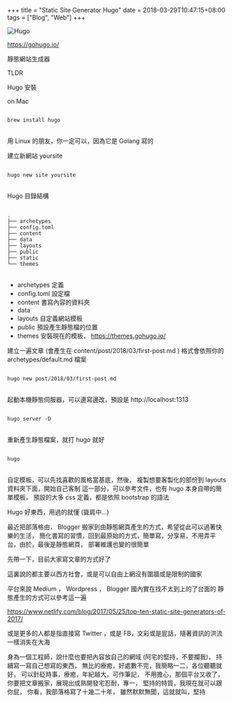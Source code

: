 +++
title = "Static Site Generator Hugo"
date = 2018-03-29T10:47:15+08:00
tags = ["Blog", "Web"]
+++

![Hugo](https://gohugo.io/img/hugo-logo.png)

<a href="https://gohugo.io/">https://gohugo.io/</a>

靜態網站生成器

<!--more-->

TLDR

Hugo 安裝 

on Mac
<pre>
<code class="bash">
brew install hugo
</code>
</pre>

用 Linux 的朋友，你一定可以，因為它是 Golang 寫的

建立新網站 yoursite

<pre>
<code class="bash">
hugo new site yoursite
</code>
</pre>

Hugo 目錄結構

<pre>
<code class="bash">
.
├── archetypes
├── config.toml
├── content
├── data
├── layouts
├── public
├── static
└── themes
</code>
</pre>

* archetypes 定義
* config.toml 設定檔
* content 書寫內容的資料夾
* data
* layouts 自定義網站模板
* public 預設產生靜態檔的位置
* themes 安裝現在的模板， <a href="https://themes.gohugo.io/">https://themes.gohugo.io/</a>

建立一遍文章 (會產生在 content/post/2018/03/first-post.md )
格式會依照你的 archetypes/default.md 檔案

<pre>
<code class="bash">
hugo new post/2018/03/first-post.md
</code>
</pre>

起動本機靜態伺服器，可以邊寫邊改，預設是 http://localhost:1313
<pre>
<code class="bash">
hugo server -D
</code>
</pre>

重新產生靜態檔案，就打 hugo 就好
<pre>
<code class="bash">
hugo
</code>
</pre>

自定模板，可以先找喜歡的風格當基底，然後， 複製想要客製化的部份到 layouts 資料夾下面，開始自己客制 這一部分，可以參考文件，也有 hugo 本身自帶的簡單模板， 預設的大多 css 定義，都是依照 bootstrap 的語法

Hugo 好東西，用過的就懂 (聳肩中...)


最近把部落格由， Blogger 搬家到由靜態網頁產生的方式，希望從此可以過著快樂的生活，
簡化書寫的習慣，回到最原始的方式，簡單寫，分享易，不用弄平台，由於，最後是靜態網頁，
部署維護也變的很簡單

先帶一下，目前大家寫文章的方式好了

這裏說的都主要以西方社會，或是可以自由上網沒有圍牆或是限制的國家

平台來說 Medium ， Wordpress ， Blogger
國內實在找不太到上的了台面的 
靜態產生的方式可以參考這一遍

<a href="https://www.netlify.com/blog/2017/05/25/top-ten-static-site-generators-of-2017/">https://www.netlify.com/blog/2017/05/25/top-ten-static-site-generators-of-2017/</a>

或是更多的人都是指直接寫 Twitter ，或是 FB，文彩或是屁話，隨著資訊的洪流一樣消失在大海

身為一個工程師，說什麼也要把內容放自己的網域 (阿宅的堅持，不要攔我)， 
持續寫一寫自己想寫的東西， 無比的療癒，好處數不完，我簡略一二，各位聽聽就好，
可以針砭時事，療癒，年紀越大，可作筆記， 不用擔心，那個平台又收了，
你要把文章搬家，展現出成熟開發宅忍耐，專一， 堅持的特質，我現在就可以跟你屁，
你看，我部落格寫了十幾二十年， 雖然默默無聞，這就就叫，堅持


